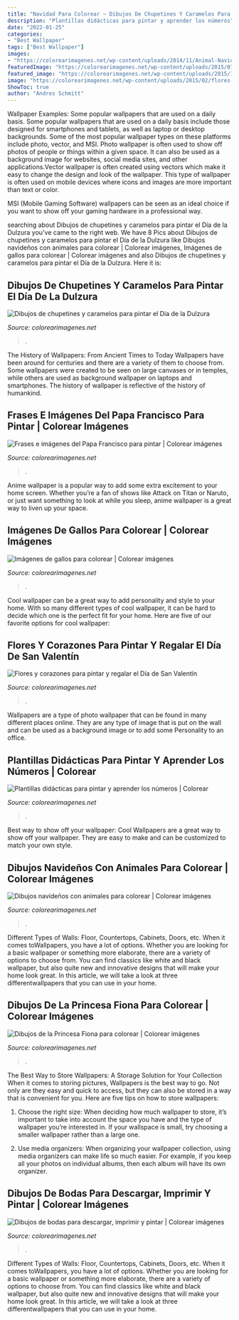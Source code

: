```yaml
---
title: "Navidad Para Colorear ~ Dibujos De Chupetines Y Caramelos Para Pintar El Día De La Dulzura"
description: "Plantillas didácticas para pintar y aprender los números"
date: "2022-01-25"
categories:
- "Best Wallpaper"
tags: ["Best Wallpaper"]
images:
- "https://colorearimagenes.net/wp-content/uploads/2014/11/Animal-Navidad-05.gif"
featuredImage: "https://colorearimagenes.net/wp-content/uploads/2015/07/fiona3.gif"
featured_image: "https://colorearimagenes.net/wp-content/uploads/2015/12/numeros.jpg2_.jpg"
image: "https://colorearimagenes.net/wp-content/uploads/2015/02/flores-y-corazones.gif4_-465x463.jpg"
ShowToc: true
author: "Andres Schmitt"
---
```



Wallpaper Examples: Some popular wallpapers that are used on a daily basis.
Some popular wallpapers that are used on a daily basis include those designed for smartphones and tablets, as well as laptop or desktop backgrounds. Some of the most popular wallpaper types on these platforms include photo, vector, and MSI. 
Photo wallpaper is often used to show off photos of people or things within a given space. It can also be used as a background image for websites, social media sites, and other applications.Vector wallpaper is often created using vectors which make it easy to change the design and look of the wallpaper. This type of wallpaper is often used on mobile devices where icons and images are more important than text or color. 

MSI (Mobile Gaming Software) wallpapers can be seen as an ideal choice if you want to show off your gaming hardware in a professional way.

	

		
searching about Dibujos de chupetines y caramelos para pintar el Día de la Dulzura you've came to the right web. We have 8 Pics about Dibujos de chupetines y caramelos para pintar el Día de la Dulzura like Dibujos navideños con animales para colorear | Colorear imágenes, Imágenes de gallos para colorear | Colorear imágenes and also Dibujos de chupetines y caramelos para pintar el Día de la Dulzura. Here it is:
		
    
## Dibujos De Chupetines Y Caramelos Para Pintar El Día De La Dulzura

<img loading=lazy src="https://colorearimagenes.net/wp-content/uploads/2015/06/golosinas.gif6_.gif" onerror="this.onerror=null;this.src='https://tse2.mm.bing.net/th?id=OIP.pgDnkP6Nh0dRACs1HCq0kwHaKe&amp;pid=15.1';" alt="Dibujos de chupetines y caramelos para pintar el Día de la Dulzura">

_Source: colorearimagenes.net_

>. 

	

The History of Wallpapers: From Ancient Times to Today
Wallpapers have been around for centuries and there are a variety of them to choose from. Some wallpapers were created to be seen on large canvases or in temples, while others are used as background wallpaper on laptops and smartphones. The history of wallpaper is reflective of the history of humankind.

    
## Frases E Imágenes Del Papa Francisco Para Pintar | Colorear Imágenes

<img loading=lazy src="https://colorearimagenes.net/wp-content/uploads/2014/11/francisco.jpg2_.jpg" onerror="this.onerror=null;this.src='https://tse1.mm.bing.net/th?id=OIP.g4F3IqXuTXa3cfZZd8bUzgHaKe&amp;pid=15.1';" alt="Frases e imágenes del Papa Francisco para pintar | Colorear imágenes">

_Source: colorearimagenes.net_

>. 

	

Anime wallpaper is a popular way to add some extra excitement to your home screen. Whether you’re a fan of shows like Attack on Titan or Naruto, or just want something to look at while you sleep, anime wallpaper is a great way to liven up your space.

    
## Imágenes De Gallos Para Colorear | Colorear Imágenes

<img loading=lazy src="https://colorearimagenes.net/wp-content/uploads/2015/09/chicken2.gif" onerror="this.onerror=null;this.src='https://tse2.mm.bing.net/th?id=OIP.nGFGnuJXC9bnot7ZSuigzAHaJ4&amp;pid=15.1';" alt="Imágenes de gallos para colorear | Colorear imágenes">

_Source: colorearimagenes.net_

>. 

	

Cool wallpaper can be a great way to add personality and style to your home. With so many different types of cool wallpaper, it can be hard to decide which one is the perfect fit for your home. Here are five of our favorite options for cool wallpaper: 

    
## Flores Y Corazones Para Pintar Y Regalar El Día De San Valentín

<img loading=lazy src="https://colorearimagenes.net/wp-content/uploads/2015/02/flores-y-corazones.gif4_-465x463.jpg" onerror="this.onerror=null;this.src='https://tse3.mm.bing.net/th?id=OIP.ReR6GYGD3l_A6hq831gcgwAAAA&amp;pid=15.1';" alt="Flores y corazones para pintar y regalar el Día de San Valentín">

_Source: colorearimagenes.net_

>. 

	



Wallpapers are a type of photo wallpaper that can be found in many different places online. They are any type of image that is put on the wall and can be used as a background image or to add some Personality to an office.

    
## Plantillas Didácticas Para Pintar Y Aprender Los Números | Colorear

<img loading=lazy src="https://colorearimagenes.net/wp-content/uploads/2015/12/numeros.jpg2_.jpg" onerror="this.onerror=null;this.src='https://tse3.mm.bing.net/th?id=OIP.iix0RJlnoqOvCpwbbePOcQHaKe&amp;pid=15.1';" alt="Plantillas didácticas para pintar y aprender los números | Colorear">

_Source: colorearimagenes.net_

>. 

	

Best way to show off your wallpaper:
Cool Wallpapers are a great way to show off your wallpaper. They are easy to make and can be customized to match your own style.

    
## Dibujos Navideños Con Animales Para Colorear | Colorear Imágenes

<img loading=lazy src="https://colorearimagenes.net/wp-content/uploads/2014/11/Animal-Navidad-05.gif" onerror="this.onerror=null;this.src='https://tse2.mm.bing.net/th?id=OIP.oLrB3582K8AiUVkKoJYz4QHaKd&amp;pid=15.1';" alt="Dibujos navideños con animales para colorear | Colorear imágenes">

_Source: colorearimagenes.net_

>. 

	

Different Types of Walls: Floor, Countertops, Cabinets, Doors, etc.
When it comes toWallpapers, you have a lot of options. Whether you are looking for a basic wallpaper or something more elaborate, there are a variety of options to choose from. You can find classics like white and black wallpaper, but also quite new and innovative designs that will make your home look great. In this article, we will take a look at three differentwallpapers that you can use in your home.

    
## Dibujos De La Princesa Fiona Para Colorear | Colorear Imágenes

<img loading=lazy src="https://colorearimagenes.net/wp-content/uploads/2015/07/fiona3.gif" onerror="this.onerror=null;this.src='https://tse4.mm.bing.net/th?id=OIP.Q7kPm0d_CBJTxyt2i7YO0QHaKf&amp;pid=15.1';" alt="Dibujos de la Princesa Fiona para colorear | Colorear imágenes">

_Source: colorearimagenes.net_

>. 

	

The Best Way to Store Wallpapers: A Storage Solution for Your Collection
When it comes to storing pictures, Wallpapers is the best way to go. Not only are they easy and quick to access, but they can also be stored in a way that is convenient for you. Here are five tips on how to store wallpapers:
1) Choose the right size: When deciding how much wallpaper to store, it’s important to take into account the space you have and the type of wallpaper you’re interested in. If your wallspace is small, try choosing a smaller wallpaper rather than a large one.

2) Use media organizers: When organizing your wallpaper collection, using media organizers can make life so much easier. For example, if you keep all your photos on individual albums, then each album will have its own organizer.

    
## Dibujos De Bodas Para Descargar, Imprimir Y Pintar | Colorear Imágenes

<img loading=lazy src="https://colorearimagenes.net/wp-content/uploads/2015/01/boda-465x620.gif" onerror="this.onerror=null;this.src='https://tse1.mm.bing.net/th?id=OIP.lt9X_6DcLmcCnKmXBSQlmgAAAA&amp;pid=15.1';" alt="Dibujos de bodas para descargar, imprimir y pintar | Colorear imágenes">

_Source: colorearimagenes.net_

>. 

	

Different Types of Walls: Floor, Countertops, Cabinets, Doors, etc.
When it comes toWallpapers, you have a lot of options. Whether you are looking for a basic wallpaper or something more elaborate, there are a variety of options to choose from. You can find classics like white and black wallpaper, but also quite new and innovative designs that will make your home look great. In this article, we will take a look at three differentwallpapers that you can use in your home.

